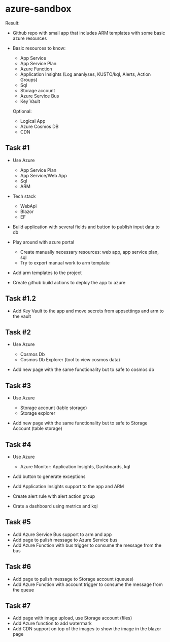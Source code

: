 # azure-sandbox

Result: 
- Github repo with small app that includes ARM templates with some basic azure resources
- Basic resources to know:
  - App Service 
  - App Service Plan
  - Azure Function
  - Application Insights (Log ananlyses, KUSTO/kql, Alerts, Action Groups)
  - Sql
  - Storage account
  - Azure Service Bus
  - Key Vault
  
  Optional:
  - Logical App
  - Azure Cosmos DB
  - CDN
  
 
## Task #1
- Use Azure
  - App Service Plan
  - App Service/Web App
  - Sql
  - ARM
- Tech stack
  - WebApi
  - Blazor
  - EF

- Build application with several fields and button to publish input data to db
- Play around with azure portal 
  - Create manually necessary resources: web app, app service plan, sql
  - Try to export manual work to arm template
- Add arm templates to the project
- Create github build actions to deploy the app to azure

## Task #1.2
- Add Key Vault to the app and move secrets from appsettings and arm to the vault

## Task #2
- Use Azure
  - Cosmos Db
  - Cosmos Db Explorer (tool to view cosmos data)
  
- Add new page with the same functionality but to safe to cosmos db

## Task #3
- Use Azure
  - Storage account (table storage)
  - Storage explorer

- Add new page with the same functionality but to safe to Storage Account (table storage)

## Task #4
- Use Azure
  - Azure Monitor: Application Insights, Dashboards, kql
  
- Add button to generate exceptions
- Add Application Insights support to the app and ARM
- Create alert rule with alert action group
- Crate a dashboard using metrics and kql 

## Task #5
- Add Azure Service Bus support to arm and app
- Add page to pulish message to Azure Service bus
- Add Azure Function with bus trigger to consume the message from the bus

## Task #6
- Add page to pulish message to Storage account (queues)
- Add Azure Function with account trigger to consume the message from the queue

## Task #7
- Add page with image upload, use Storage account (files)
- Add Azure function to add watermark
- Add CDN support on top of the images to show the image in the blazor page
